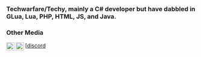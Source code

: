 ### Techwarfare/Techy, mainly a C# developer but have dabbled in GLua, Lua, PHP, HTML, JS, and Java.

### Other Media
[<img align="left" alt="Techy" width="22px" src="https://cdn.jsdelivr.net/npm/simple-icons@v3/icons/steam.svg" />][steam]
[<img align="left" alt="Techy" width="22px" src="https://cdn.jsdelivr.net/npm/simple-icons@v3/icons/discord.svg" />[discord] 
<br />

[steam]: https://steamcommunity.com/id/TheRealTechy/
[discord]: https://discord.gg/avZ3y8E
<!--
**techwarfare/techwarfare** is a ✨ _special_ ✨ repository because its `README.md` (this file) appears on your GitHub profile.
-->
